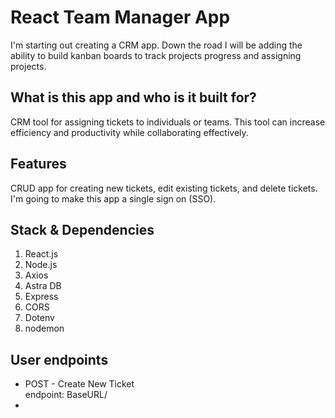 # React Team Manager App
I'm starting out creating a CRM app. Down the road I will be adding the ability to build kanban boards to track projects progress and assigning projects.
## What is this app and who is it built for?
CRM tool for assigning tickets to individuals or teams. This tool can increase efficiency and productivity while collaborating effectively.

## Features
CRUD app for creating new tickets, edit existing tickets, and delete tickets. I'm going to make this app a single sign on (SSO).

## Stack & Dependencies
1. React.js
2. Node.js
3. Axios
4. Astra DB
5. Express
6. CORS
7. Dotenv
8. nodemon


## User endpoints
* POST - Create New Ticket <br />
  endpoint: BaseURL/
* 